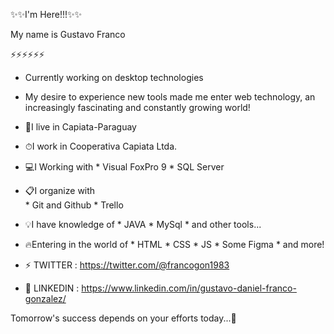 ✨✨I'm Here!!!✨✨

My name is Gustavo Franco

⚡⚡⚡⚡⚡⚡

- Currently working on desktop technologies
- My desire to experience new tools made me enter web technology, an increasingly fascinating and constantly growing world!
- 🏡I live in Capiata-Paraguay
- ⏱I work in Cooperativa Capiata Ltda. 
- 💻I Working with
                            * Visual FoxPro 9
                            * SQL Server

- 📋I organize with         
                            * Git and Github
                            * Trello
                            
- 💡I have knowledge of
                            * JAVA
                            * MySql
                            * and other tools...
                     
- 🔥Entering in the world of 
                            * HTML
                            * CSS
                            * JS
                            * Some Figma
                            * and more!
- ⚡ TWITTER : https://twitter.com/@francogon1983
- 🔭 LINKEDIN : https://www.linkedin.com/in/gustavo-daniel-franco-gonzalez/

Tomorrow's success depends on your efforts today...🙌
<!--
**GustavoF83/GustavoF83** is a ✨ _special_ ✨ repository because its `README.md` (this file) appears on your GitHub profile.

Here are some ideas to get you started:

- 🔭 I’m currently working on ...
- 🌱 I’m currently learning ...
- 👯 I’m looking to collaborate on ...
- 🤔 I’m looking for help with ...
- 💬 Ask me about ...
- 📫 How to reach me: ...
- 😄 Pronouns: ...
- ⚡ Fun fact: ...
-->

